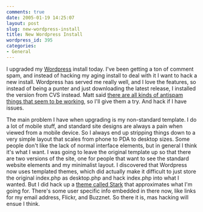 ```yaml
---
comments: true
date: 2005-01-19 14:25:07
layout: post
slug: new-wordpress-install
title: New Wordpress Install
wordpress_id: 395
categories:
- General
---
```


I upgraded my [Wordpress](http://www.wordpress.org) install today. I've been getting a ton of comment spam, and instead of hacking my aging install to deal with it I want to hack a new install. Wordpress has served me really well, and I love the features, so instead of being a punter and just downloading the latest release, I installed the version from CVS instead. Matt said [there are all kinds of antispam things that seem to be working](http://photomatt.net/2005/01/12/no-spam/), so I'll give them a try. And hack if I have issues.

The main problem I have when upgrading is my non-standard template. I do a lot of mobile stuff, and standard site designs are always a pain when viewed from a mobile device. So I always end up stripping things down to a very simple layout that scales from phone to PDA to desktop sizes. Some people don't like the lack of normal interface elements, but in general I think it's what I want. I was going to leave the original template up so that there are two versions of the site, one for people that want to see the standard website elements and my minimalist layout. I discovered that Wordpress now uses templated themes, which did actually make it difficult to just store the original index.php as desktop.php and hack index.php into what I wanted. But I did hack up a [theme called Stark](http://www.bitsplitter.net/projects/stark.tgz) that approximates what I'm going for. There's some user specific info embedded in there now, like links for my email address, Flickr, and Buzznet. So there it is, mas hacking will ensue I think.
